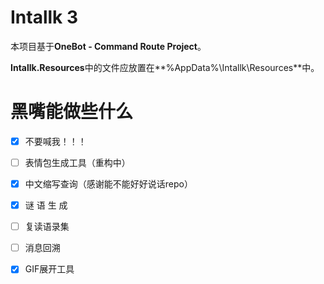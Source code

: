 # Intallk 3

本项目基于**OneBot - Command Route Project**。

**Intallk.Resources**中的文件应放置在**%AppData%\Intallk\Resources**中。

# 黑嘴能做些什么

- [x] 不要喊我！！！

- [ ] 表情包生成工具（重构中）

- [x] 中文缩写查询（感谢能不能好好说话repo）

- [x] 谜 语 生 成

- [ ] 复读语录集

- [ ] 消息回溯

- [x] GIF展开工具